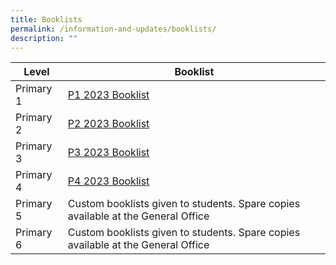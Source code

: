 ```yaml
---
title: Booklists
permalink: /information-and-updates/booklists/
description: ""
---
```

| Level | Booklist |
| -------- | -------- |
| Primary 1     |   [P1 2023 Booklist](/files/Booklist/P1%202023%20booklist.pdf)   |
| Primary 2  |  [P2 2023 Booklist](/files/Booklist/JWPS%20P2.pdf) |
|Primary 3  |  [P3 2023 Booklist](/files/Booklist/JWPS%20P3.pdf)  |
| Primary 4  | [P4 2023 Booklist](/files/Booklist/JWPS%20P4.pdf) |
| Primary 5  | Custom booklists given to students. Spare copies available at the General Office |
| Primary 6  | Custom booklists given to students. Spare copies available at the General Office |